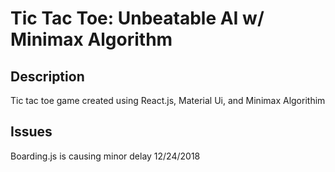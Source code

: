 # Tic Tac Toe: Unbeatable AI w/ Minimax Algorithm

## Description
 
 Tic tac toe game created using React.js, Material Ui, and Minimax Algorithim


 ## Issues
Boarding.js is causing minor  delay 12/24/2018



